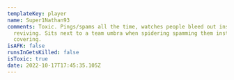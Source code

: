 ```yaml
---
templateKey: player
name: Super1Nathan93
comments: Toxic. Pings/spams all the time, watches people bleed out instead of
  reviving. Sits next to a team umbra when spidering spamming them instead of
  covering.
isAFK: false
runsInGetsKilled: false
isToxic: true
date: 2022-10-17T17:45:35.105Z
---
```

